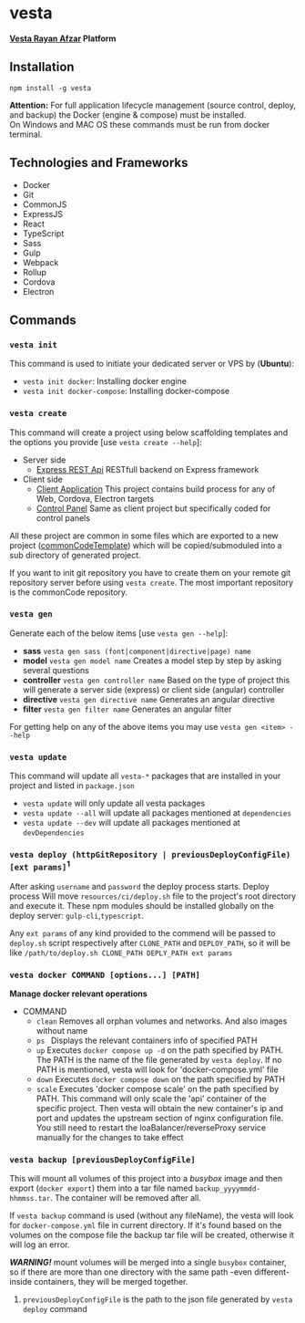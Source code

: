 # vesta
**[Vesta Rayan Afzar](http://vestarayanafzar.com) Platform**

## Installation
    npm install -g vesta
**Attention:** For full application lifecycle management (source control, deploy, and backup) the Docker (engine & compose) must be installed.  
On Windows and MAC OS these commands must be run from docker terminal.

## Technologies and Frameworks
* Docker
* Git
* CommonJS
* ExpressJS
* React
* TypeScript
* Sass
* Gulp
* Webpack
* Rollup
* Cordova
* Electron

## Commands

### `vesta init`
This command is used to initiate your dedicated server or VPS by (**Ubuntu**):
* `vesta init docker`: Installing docker engine
* `vesta init docker-compose`: Installing docker-compose

### `vesta create`
This command will create a project using below scaffolding templates and the options you provide [use `vesta create --help`]:
* Server side
  * [Express REST Api](https://github.com/hbtb/vesta-template-api) RESTfull backend on Express framework
* Client side
  * [Client Application](https://github.com/hbtb/material-template-client) This project contains build process for any of Web, Cordova, Electron targets
  * [Control Panel](https://github.com/hbtb/material-template-cpanel) Same as client project but specifically coded for control panels

All these project are common in some files which are exported to a new project ([commonCodeTemplate](https://github.com/hbtb/vesta-template-cmn)) 
which will be copied/submoduled  into a sub directory of generated project.

If you want to init git repository you have to create them on your remote git repository server before using `vesta create`. 
The most important repository is the commonCode repository. 

### `vesta gen`
Generate each of the below items  [use `vesta gen --help`]:
* **sass** `vesta gen sass (font|component|directive|page) name`
* **model** `vesta gen model name` Creates a model step by step by asking several questions
* **controller** `vesta gen controller name` Based on the type of project this will generate a server side (express) or 
    client side (angular) controller
* **directive** `vesta gen directive name` Generates an angular directive
* **filter** `vesta gen filter name` Generates an angular filter

For getting help on any of the above items you may use `vesta gen <item> --help`

### `vesta update`
This command will update all `vesta-*` packages that are installed in your project and listed in `package.json`
* `vesta update` will only update all vesta packages
* `vesta update --all` will update all packages mentioned at `dependencies` 
* `vesta update --dev` will update all packages mentioned at `devDependencies` 

### `vesta deploy (httpGitRepository | previousDeployConfigFile) [ext params]`<sup>1</sup>
After asking `username` and `password` the deploy process starts.
Deploy process Will move `resources/ci/deploy.sh` file to the project's root directory and  execute it.
These npm modules should be installed globally on the deploy server: `gulp-cli`,`typescript`.

Any `ext params` of any kind provided to the commend will be passed to `deploy.sh` script respectively after `CLONE_PATH` and `DEPLOY_PATH`,
 so it will be like `/path/to/deploy.sh CLONE_PATH DEPLY_PATH ext params`

### `vesta docker COMMAND [options...] [PATH]` 
**Manage docker relevant operations**
* COMMAND
  * `clean` Removes all orphan volumes and networks. And also images without name
  * `ps ` Displays the relevant containers info of specified PATH
  * `up` Executes `docker compose up -d` on the path specified by PATH.
        The PATH is the name of the file generated by `vesta deploy`.
        If no PATH is mentioned, vesta will look for 'docker-compose.yml' file
  * `down` Executes `docker compose down` on the path specified by PATH
  * `scale` Executes 'docker compose scale' on the path specified by PATH.
        This command will only scale the 'api' container of the specific project. Then vesta will obtain
         the new container's ip and port and updates the upstream section of nginx configuration file.
         You still need to restart the loaBalancer/reverseProxy service manually for the changes to take effect

### `vesta backup [previousDeployConfigFile]`
This will mount all volumes of this project into a _busybox_ image and then export (`docker export`) them into a tar file 
named `backup_yyyymmdd-hhmmss.tar`. The container will be removed after all.   

If `vesta backup` command is used (without any fileName), the vesta will look for `docker-compose.yml` file in current 
directory. If it's found based on the volumes on the compose file the backup tar file will be created, otherwise it will
log an error.

_**WARNING!**_ mount volumes will be merged into a single `busybox` container, so if there are more than one directory with
the same path -even different- inside containers, they will be merged together. 

1) `previousDeployConfigFile` is the path to the json file generated by `vesta deploy` command